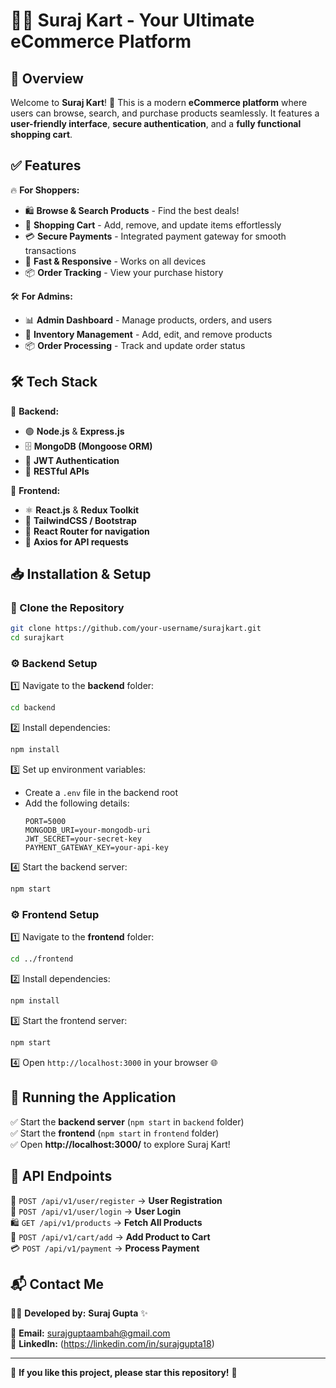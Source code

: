 # 🛒✨ Suraj Kart - Your Ultimate eCommerce Platform  

## 📌 Overview  

Welcome to **Suraj Kart**! 🏪 This is a modern **eCommerce platform** where users can browse, search, and purchase products seamlessly. It features a **user-friendly interface**, **secure authentication**, and a **fully functional shopping cart**.  

## ✅ Features  

🔥 **For Shoppers:**  
- 🛍 **Browse & Search Products** - Find the best deals!  
- 🛒 **Shopping Cart** - Add, remove, and update items effortlessly  
- 💳 **Secure Payments** - Integrated payment gateway for smooth transactions  
- 🚀 **Fast & Responsive** - Works on all devices  
- 📦 **Order Tracking** - View your purchase history  

🛠 **For Admins:**  
- 📊 **Admin Dashboard** - Manage products, orders, and users  
- 🛒 **Inventory Management** - Add, edit, and remove products  
- 📦 **Order Processing** - Track and update order status  

## 🛠 Tech Stack  

🚀 **Backend:**  
- 🟢 **Node.js** & **Express.js**  
- 🗄 **MongoDB (Mongoose ORM)**  
- 🔐 **JWT Authentication**  
- 🔗 **RESTful APIs**  

🎨 **Frontend:**  
- ⚛️ **React.js** & **Redux Toolkit**  
- 🎨 **TailwindCSS / Bootstrap**  
- 🚏 **React Router for navigation**  
- 🔗 **Axios for API requests**  

## 📥 Installation & Setup  

### 📂 Clone the Repository  
```sh
git clone https://github.com/your-username/surajkart.git
cd surajkart
```

### ⚙️ Backend Setup  
1️⃣ Navigate to the **backend** folder:  
   ```sh
   cd backend
   ```  
2️⃣ Install dependencies:  
   ```sh
   npm install
   ```  
3️⃣ Set up environment variables:  
   - Create a `.env` file in the backend root  
   - Add the following details:  
     ```env
     PORT=5000
     MONGODB_URI=your-mongodb-uri
     JWT_SECRET=your-secret-key
     PAYMENT_GATEWAY_KEY=your-api-key
     ```  
4️⃣ Start the backend server:  
   ```sh
   npm start
   ```  

### ⚙️ Frontend Setup  
1️⃣ Navigate to the **frontend** folder:  
   ```sh
   cd ../frontend
   ```  
2️⃣ Install dependencies:  
   ```sh
   npm install
   ```  
3️⃣ Start the frontend server:  
   ```sh
   npm start
   ```  
4️⃣ Open `http://localhost:3000` in your browser 🌐  

## 🎯 Running the Application  

✅ Start the **backend server** (`npm start` in `backend` folder)  
✅ Start the **frontend** (`npm start` in `frontend` folder)  
✅ Open **http://localhost:3000/** to explore Suraj Kart!  

## 🔗 API Endpoints  

📝 `POST /api/v1/user/register` → **User Registration**  
🔑 `POST /api/v1/user/login` → **User Login**  
🛍 `GET /api/v1/products` → **Fetch All Products**  
🛒 `POST /api/v1/cart/add` → **Add Product to Cart**  
💳 `POST /api/v1/payment` → **Process Payment**  

## 📬 Contact Me  

👨‍💻 **Developed by:** **Suraj Gupta** ✨  

📧 **Email:** surajguptaambah@gmail.com  
🔗 **LinkedIn:** (https://linkedin.com/in/surajgupta18)    

---  

🌟 **If you like this project, please star this repository!** 🚀  

